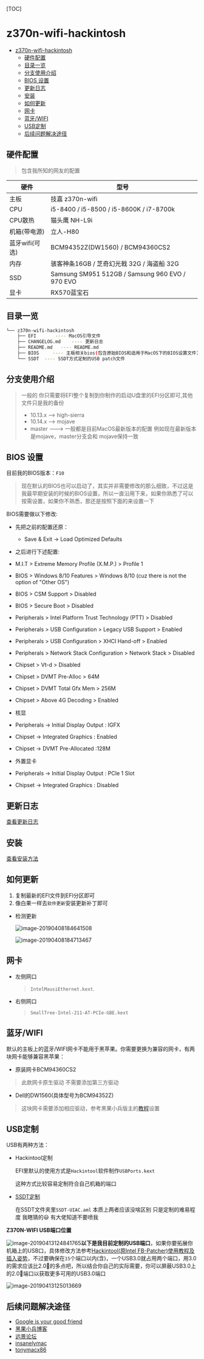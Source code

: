 [TOC]

# z370n-wifi-hackintosh
<!-- TOC -->

- [z370n-wifi-hackintosh](#z370n-wifi-hackintosh)
    - [硬件配置](#硬件配置)
    - [目录一览](#目录一览)
    - [分支使用介绍](#分支使用介绍)
    - [BIOS 设置](#bios-设置)
    - [更新日志](#更新日志)
    - [安装](#安装)
    - [如何更新](#如何更新)
    - [网卡](#网卡)
    - [蓝牙/WIFI](#蓝牙wifi)
    - [USB定制](#usb定制)
    - [后续问题解决途径](#后续问题解决途径)

<!-- /TOC -->
## 硬件配置

> 包含我所知的网友的配置

| 硬件           | 型号                                            |
| -------------- | ----------------------------------------------- |
| 主板           | 技嘉 z370n-wifi                                 |
| CPU            | i5-8400 / i5-8500 / i5-8600K  /  i7-8700k                  |
| CPU散热        | 猫头鹰 NH-L9i                                    |
| 机箱(带电源)   | 立人-H80                                        |
| 蓝牙wifi(可选) |  BCM94352Z(DW1560) / BCM94360CS2                    |
| 内存           | 骇客神条16GB  / 芝奇幻光戟 32G / 海盗船 32G              |
| SSD            | Samsung SM951 512GB / Samsung 960 EVO / 970 EVO |
|显卡| RX570蓝宝石 |

## 目录一览

```bash
└── z370n-wifi-hackintosh
    ├── EFI       ---- MacOS引导文件
    ├── CHANGELOG.md    ---- 更新日志 
    ├── README.md   ---- README.md 
    ├── BIOS     ---- 主板相关bios(包含原始BIOS和适用于MacOS下的BIOS设置文件) 
    └── SSDT  ---- SSDT方式定制的USB patch文件
```

## 分支使用介绍
> 一般的 你只需要将EFI整个复制到你制作的启动U盘里的EFI分区即可,其他文件只是我的备份
> - 10.13.x  —> high-sierra
> - 10.14.x  —> mojave  
> - master  ---> 一般都是目前MacOS最新版本的配置 例如现在最新版本是mojave，master分支会和 mojave保持一致


## BIOS 设置

目前我的BIOS版本：`F10` 

> 现在默认的BIOS也可以启动了，其实并非需要修改的那么细致，不过这是我最早期安装的时候的BIOS设置，所以一直沿用下来，如果你熟悉了可以按需设置，如果你不熟悉，那还是按照下面的来设置一下

BIOS需要做以下修改:

- 先把之前的配置还原：

    - Save & Exit → Load Optimized Defaults

- 之后进行下述配置:

 -  M.I.T > Extreme Memory Profile (X.M.P.) > Profile 1
 -  BIOS > Windows 8/10 Features > Windows 8/10 (cuz there is not the option of "Other OS")
 -  BIOS > CSM Support > Disabled
 -  BIOS > Secure Boot > Disabled
 -  Peripherals > Intel Platform Trust Technology (PTT) > Disabled
 -  Peripherals > USB Configuration > Legacy USB Support > Enabled
 -  Peripherals > USB Configuration > XHCI Hand-off > Enabled
 -  Peripherals > Network Stack Configuration > Network Stack > Disabled
 -  Chipset > Vt-d > Disabled
 -  Chipset > DVMT Pre-Alloc > 64M
 -  Chipset > DVMT Total Gfx Mem > 256M
 -  Chipset > Above 4G Decoding > Enabled

- 核显    
 -  Peripherals → Initial Display Output : IGFX
 -  Chipset → Integrated Graphics : Enabled
 -  Chipset → DVMT Pre-Allocated :128M 

- 外置显卡
 -  Peripherals → Initial Display Output : PCIe 1 Slot
 -  Chipset → Integrated Graphics : Disabled


## 更新日志

[查看更新日志](CHANGELOG.md)


## 安装

[查看安装方法](install.md)


## 如何更新

1. 复制最新的EFI文件到EFI分区即可
2. 像白果一样去`软件更新`安装更新补丁即可

- 检测更新

  ![image-20190408184641508](https://ws1.sinaimg.cn/large/006tNc79gy1g1vf2epczdj30xj0u0qbg.jpg)

  ![image-20190408184713467](https://ws3.sinaimg.cn/large/006tNc79gy1g1vf2wv9svj31120f2dll.jpg)


## 网卡

- 左侧网口 

    > `IntelMausiEthernet.kext`.
- 右侧网口 

    > `SmallTree-Intel-211-AT-PCIe-GBE.kext`

## 蓝牙/WIFI

默认的主板上的蓝牙/WIFI网卡不能用于黑苹果。你需要更换为兼容的网卡，有两块网卡能够兼容黑苹果：

- 原装网卡BCM94360CS2 

> 此款网卡原生驱动 不需要添加第三方驱动

- Dell的DW1560(具体型号为BCM94352Z) 
> 这块网卡需要添加相应驱动，参考黑果小兵版主的[教程](https://blog.daliansky.net/Broadcom-BCM94352z-DW1560-drive-new-posture.html)设置

## USB定制

USB有两种方法：
- Hackintool定制

  EFI里默认的使用方式是`Hackintool`软件制作`USBPorts.kext`

  这种方式比较容易定制符合自己机箱的端口

- [SSDT定制](https://www.tonymacx86.com/threads/guide-creating-a-custom-ssdt-for-usbinjectall-kext.211311/)

  在SSDT文件夹里`SSDT-UIAC.aml`
本质上两者应该没啥区别 只是定制的难易程度 我瞎猜的:smiley:  有大佬知道不要喷我

**Z370N-WIFI USB端口位置**

![image-20190413124841765](https://ws4.sinaimg.cn/large/006tNc79gy1g20wtg7bz9j30rs0go7dp.jpg)**以下是我目前定制的USB端口**，如果你要拓展你机箱上的USB口，具体修改方法参考[Hackintool(原Intel FB-Patcher)使用教程及插入姿势](<https://blog.daliansky.net/Intel-FB-Patcher-tutorial-and-insertion-pose.html>)，不过要确保在`15`个端口以内(含)，一个USB3.0就占用两个端口，用3.0的需求应该比2.0的多点吧，所以结合你自己的实际需要，你可以屏蔽USB3.0上的2.0端口以获取更多可用的USB3.0端口

![image-20190413125013669](https://ws3.sinaimg.cn/large/006tNc79gy1g20wv06u38j30u00zlwlf.jpg)

## 后续问题解决途径

- [Google is your good friend](https://www.google.com)
- [黑果小兵博客](https://blog.daliansky.net)
- [远景论坛](http://pcbeta.com)
- [insanelymac](https://www.insanelymac.com)
- [tonymacx86](https://www.tonymacx86.com)

